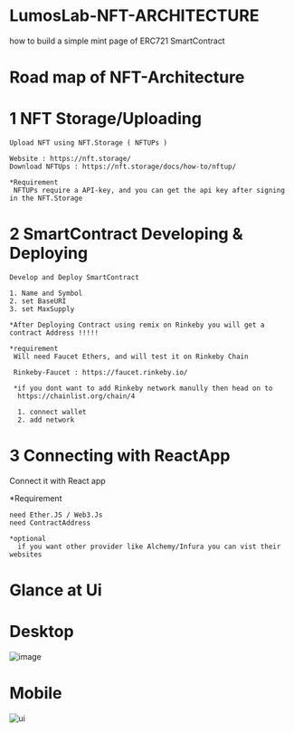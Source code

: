 # LumosLab-NFT-ARCHITECTURE
how to build a simple mint page of ERC721 SmartContract


# Road map of NFT-Architecture 

# 1 NFT Storage/Uploading
    Upload NFT using NFT.Storage ( NFTUPs )
    
    Website : https://nft.storage/
    Download NFTUps : https://nft.storage/docs/how-to/nftup/

    *Requirement 
     NFTUPs require a API-key, and you can get the api key after signing in the NFT.Storage

# 2 SmartContract Developing & Deploying
    Develop and Deploy SmartContract 
    
    1. Name and Symbol 
    2. set BaseURI
    3. set MaxSupply 
    
    *After Deploying Contract using remix on Rinkeby you will get a contract Address !!!!!

    *requirement 
     Will need Faucet Ethers, and will test it on Rinkeby Chain
     
     Rinkeby-Faucet : https://faucet.rinkeby.io/

     *if you dont want to add Rinkeby network manully then head on to 
      https://chainlist.org/chain/4
    
      1. connect wallet
      2. add network 



# 3 Connecting with ReactApp
  Connect it with React app 
  
  *Requirement 
  
    need Ether.JS / Web3.Js
    need ContractAddress 

    *optional 
      if you want other provider like Alchemy/Infura you can vist their websites 


# Glance at Ui 

# Desktop
![image](https://user-images.githubusercontent.com/83442510/187090775-050f1916-4da6-406f-bbc1-c6d2fab33251.png)

# Mobile 
![ui](https://user-images.githubusercontent.com/83442510/187090832-02e49807-3fe5-4f6a-b73e-19eff8c30229.jpeg)






    
